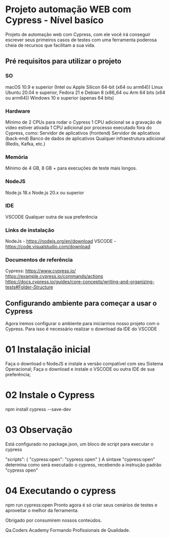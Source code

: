 # Projeto automação WEB com Cypress - Nível basíco
Projeto de automação web com Cypress, com ele você irá conseguir escrever seus primeiros casos de testes com uma ferramenta poderosa cheia de recursos que facilitam a sua vida.

## Pré requisitos para utilizar o projeto
### SO
macOS 10.9 e superior (Intel ou Apple Silicon 64-bit (x64 ou arm64))
Linux Ubuntu 20.04 e superior, Fedora 21 e Debian 8 (x86_64 ou Arm 64 bits (x64 ou arm64))
Windows 10 e superior (apenas 64 bits)

### Hardware
Mínimo de 2 CPUs para rodar o Cypress
1 CPU adicional se a gravação de vídeo estiver ativada
1 CPU adicional por processo executado fora do Cypress, como:
Servidor de aplicativos (frontend)
Servidor de aplicativos (back-end)
Banco de dados de aplicativos
Qualquer infraestrutura adicional (Redis, Kafka, etc.)

### Memória
Mínimo de 4 GB, 8 GB + para execuções de teste mais longos.

### NodeJS
Node.js 18.x
Node.js 20.x ou superior

### IDE
VSCODE
Qualquer outra de sua preferência

### Links de instalação
NodeJs - https://nodejs.org/en/download
VSCODE - https://code.visualstudio.com/download

### Documentos de referência
Cypress:
https://www.cypress.io/
https://example.cypress.io/commands/actions
https://docs.cypress.io/guides/core-concepts/writing-and-organizing-tests#Folder-Structure

## Configurando ambiente para começar a usar o Cypress
Agora iremos configurar o ambiente para iniciarmos nosso projeto com o Cypress. Para isso é necessário realizar o download da IDE do VSCODE

# 01 Instalação inicial
Faça o download o NodeJS e instale a versão compatível com seu Sistema Operacional;
Faça o download e instale o VSCODE ou outra IDE de sua preferência;

# 02 Instale o Cypress
npm install cypress --save-dev

# 03 Observação
Está configurado no package.json, um bloco de script para executar o cypress

"scripts": {
    "cypress:open": "cypress open"
  }
A sintaxe "cypress:open" determina como será executado o cypress, recebendo a instrução padrão "cypress open"

# 04 Executando o cypress
   npm run cypress:open
Pronto agora é só criar seus cenários de testes e aproveitar o melhor da ferramenta.

Obrigado por consumirem nossos conteúdos.

Qa.Coders Academy Formando Profissionais de Qualidade.